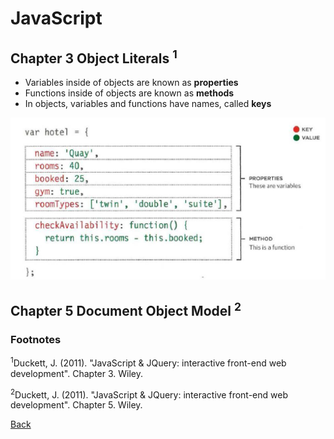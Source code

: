 # JavaScript

## Chapter 3 Object Literals <sup>1</sup>

* Variables inside of objects are known as **properties**
* Functions inside of objects are known as **methods**
* In objects, variables and functions have names, called **keys**

![Hotel object](img/hotel%20obj.png)

## Chapter 5 Document Object Model <sup>2</sup>

### Footnotes

<sup>1</sup>Duckett, J. (2011). "JavaScript & JQuery: interactive front-end web development". Chapter 3. Wiley.

<sup>2</sup>Duckett, J. (2011). "JavaScript & JQuery: interactive front-end web development". Chapter 5. Wiley.

[Back](/reading-notes/201/201-TOC.html)
